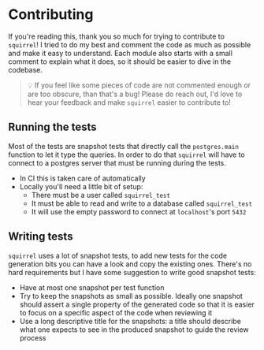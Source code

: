 # Contributing

If you're reading this, thank you so much for trying to contribute to
`squirrel`!
I tried to do my best and comment the code as much as possible and make it easy
to understand. Each module also starts with a small comment to explain what it
does, so it should be easier to dive in the codebase.

> 💡 If you feel like some pieces of code are not commented enough or are too
> obscure, than that's a bug! Please do reach out, I'd love to hear your
> feedback and make `squirrel` easier to contribute to!

## Running the tests

Most of the tests are snapshot tests that directly call the `postgres.main`
function to let it type the queries. In order to do that `squirrel` will have to
connect to a postgres server that must be running during the tests.

- In CI this is taken care of automatically
- Locally you'll need a little bit of setup:
  - There must be a user called `squirrel_test`
  - It must be able to read and write to a database called `squirrel_test`
  - It will use the empty password to connect at `localhost`'s port `5432`

## Writing tests

`squirrel` uses a lot of snapshot tests, to add new tests for the code
generation bits you can have a look and copy the existing ones.
There's no hard requirements but I have some suggestion to write good snapshot
tests:

- Have at most one snapshot per test function
- Try to keep the snapshots as small as possible.
  Ideally one snapshot should assert a single property of the generated code so
  that it is easier to focus on a specific aspect of the code when reviewing it
- Use a long descriptive title for the snapshots: a title should describe what
  one expects to see in the produced snapshot to guide the review process
